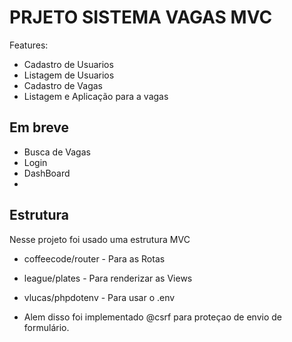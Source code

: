 # PRJETO SISTEMA VAGAS MVC

Features:
- Cadastro de Usuarios
- Listagem de Usuarios
- Cadastro de Vagas
- Listagem e Aplicação para a vagas

  
## Em breve
- Busca de Vagas
- Login
- DashBoard
- 
## Estrutura
Nesse projeto foi usado uma estrutura MVC
- coffeecode/router  - Para as Rotas
- league/plates - Para renderizar as Views
- vlucas/phpdotenv - Para usar o .env

- Alem disso foi implementado  @csrf para proteçao de envio de formulário.
